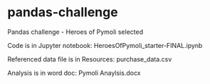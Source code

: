 # pandas-challenge
Pandas challenge - Heroes of Pymoli selected


Code is in Jupyter notebook: HeroesOfPymoli_starter-FINAL.ipynb

Referenced data file is in Resources: purchase_data.csv

Analysis is in word doc: Pymoli Anaylsis.docx
